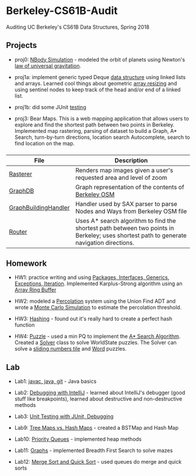 # Berkeley-CS61B-Audit
Auditing UC Berkeley's CS61B Data Structures, Spring 2018

Projects
--------
- proj0: [NBody Simulation](https://github.com/LanceSanity/Berkeley-CS61B-Audit/tree/master/proj0) - modeled the orbit of planets using Newton's [law of universal gravitation](https://en.wikipedia.org/wiki/Newton%27s_law_of_universal_gravitation). 

- proj1a: implement generic typed Deque [data structure](https://github.com/LanceSanity/Berkeley-CS61B-Audit/tree/master/proj1a) using linked lists and arrays. Learned cool things about geometric [array resizing](https://ece.uwaterloo.ca/~dwharder/aads/Algorithms/Array_resizing/) and using sentinel nodes to keep track of the head and/or end of a linked list.

- proj1b: did some JUnit [testing](https://github.com/LanceSanity/Berkeley-CS61B-Audit/tree/master/proj1b)

- proj3: Bear Maps. This is a web mapping application that allows users to explore and find the shortest path between two points in Berkeley. Implemented map rastering, parsing of dataset to build a Graph, A* Search, turn-by-turn directions, location search Autocomplete, search to find location on the map.
###
| File | Description |
| --- | --- |
| [Rasterer](https://github.com/LanceSanity/Berkeley-CS61B-Audit/blob/master/proj3/src/main/java/Rasterer.java) | Renders map images given a user's requested area and level of zoom |
| [GraphDB](https://github.com/LanceSanity/Berkeley-CS61B-Audit/blob/master/proj3/src/main/java/GraphDB.java) | Graph representation of the contents of [Berkeley OSM](https://github.com/Berkeley-CS61B/library-sp18/tree/proj3/data)|
| [GraphBuildingHandler](https://github.com/LanceSanity/Berkeley-CS61B-Audit/blob/master/proj3/src/main/java/GraphBuildingHandler.java) | Handler used by SAX parser to parse Nodes and Ways from Berkeley OSM file |
| [Router](https://github.com/LanceSanity/Berkeley-CS61B-Audit/blob/master/proj3/src/main/java/Router.java) | Uses A* search algorithm to find the shortest path between two points in Berkeley; uses shortest path to generate navigation directions. |

Homework
-------
- HW1: practice writing and using [Packages, Interfaces, Generics, Exceptions, Iteration](https://github.com/LanceSanity/Berkeley-CS61B-Audit/tree/master/hw1). Implemented Karplus-Strong algorithm using an [Array Ring Buffer](https://github.com/LanceSanity/Berkeley-CS61B-Audit/blob/master/hw1/synthesizer/ArrayRingBuffer.java)

- HW2: modeled a [Percolation](https://github.com/LanceSanity/Berkeley-CS61B-Audit/blob/master/hw2/hw2/Percolation.java) system using the Union Find ADT and wrote a [Monte Carlo Simulation](https://github.com/LanceSanity/Berkeley-CS61B-Audit/blob/master/hw2/hw2/PercolationStats.java) to estimate the percolation threshold.

- HW3: [Hashing](https://github.com/LanceSanity/Berkeley-CS61B-Audit/tree/master/hw3/hw3/hash) - found out it's really hard to create a perfect hash function

- HW4: [Puzzle](https://github.com/LanceSanity/Berkeley-CS61B-Audit/tree/master/hw4/hw4/puzzle) - used a min PQ to implement the [A* Search Algorithm](https://en.wikipedia.org/wiki/A*_search_algorithm). Created a [Solver](https://github.com/LanceSanity/Berkeley-CS61B-Audit/blob/master/hw4/hw4/puzzle/Solver.java) class to solve WorldState puzzles. The Solver can solve a [sliding numbers tile](https://github.com/LanceSanity/Berkeley-CS61B-Audit/blob/master/hw4/hw4/puzzle/Board.java) and [Word](https://github.com/LanceSanity/Berkeley-CS61B-Audit/blob/master/hw4/hw4/puzzle/Word.java) puzzles.

Lab
---
- Lab1: [javac, java, git](https://github.com/LanceSanity/Berkeley-CS61B-Audit/tree/master/lab1) - Java basics

- Lab2: [Debugging with IntelliJ](https://github.com/LanceSanity/Berkeley-CS61B-Audit/tree/master/lab2) - learned about IntelliJ's debugger (good stuff like breakpoints), learned about destructive and non-destructive methods

- Lab3: [Unit Testing with JUnit, Debugging](https://github.com/LanceSanity/Berkeley-CS61B-Audit/tree/master/lab3)

- Lab9: [Tree Maps vs. Hash Maps](https://github.com/LanceSanity/Berkeley-CS61B-Audit/tree/master/lab9/lab9) - created a BSTMap and Hash Map

- Lab10: [Priority Queues](https://github.com/LanceSanity/Berkeley-CS61B-Audit/blob/master/lab10/ArrayHeap.java) - implemented heap methods

- Lab11: [Graphs](https://github.com/LanceSanity/Berkeley-CS61B-Audit/blob/master/lab11/lab11/graphs/MazeBreadthFirstPaths.java) - implemented Breadth First Search to solve mazes

- Lab12: [Merge Sort and Quick Sort](https://github.com/LanceSanity/Berkeley-CS61B-Audit/tree/master/lab12) - used queues do merge and quick sorts
